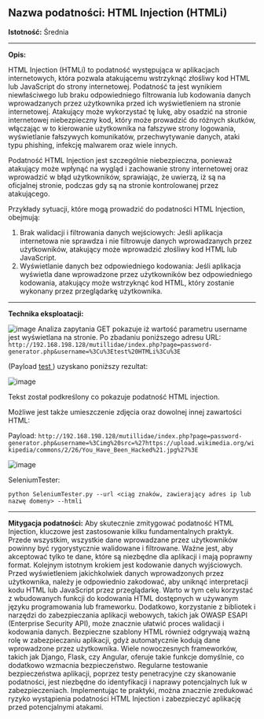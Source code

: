 ## Nazwa podatności: HTML Injection (HTMLi)

**Istotność:** Średnia

---

**Opis:**

HTML Injection (HTMLi) to podatność występująca w aplikacjach internetowych, która pozwala atakującemu wstrzyknąć złośliwy kod HTML lub JavaScript do strony internetowej. Podatność ta jest wynikiem niewłaściwego lub braku odpowiedniego filtrowania lub kodowania danych wprowadzanych przez użytkownika przed ich wyświetleniem na stronie internetowej. Atakujący może wykorzystać tę lukę, aby osadzić na stronie internetowej niebezpieczny kod, który może prowadzić do różnych skutków, włączając w to kierowanie użytkownika na fałszywe strony logowania, wyświetlanie fałszywych komunikatów, przechwytywanie danych, ataki typu phishing, infekcję malwarem oraz wiele innych.

Podatność HTML Injection jest szczególnie niebezpieczna, ponieważ atakujący może wpłynąć na wygląd i zachowanie strony internetowej oraz wprowadzić w błąd użytkowników, sprawiając, że uwierzą, iż są na oficjalnej stronie, podczas gdy są na stronie kontrolowanej przez atakującego.

Przykłady sytuacji, które mogą prowadzić do podatności HTML Injection, obejmują:

1. Brak walidacji i filtrowania danych wejściowych: Jeśli aplikacja internetowa nie sprawdza i nie filtrowuje danych wprowadzanych przez użytkowników, atakujący może wprowadzić złośliwy kod HTML lub JavaScript.
2. Wyświetlanie danych bez odpowiedniego kodowania: Jeśli aplikacja wyświetla dane wprowadzone przez użytkowników bez odpowiedniego kodowania, atakujący może wstrzyknąć kod HTML, który zostanie wykonany przez przeglądarkę użytkownika.


---

**Technika eksploatacji:**

![image](https://github.com/GrzechuG/PWR-CBE-BAW-mutillidae-2024/assets/28838004/94726784-5909-4be7-b26e-36979fcf3f8e)
Analiza zapytania GET pokazuje iż wartość parametru username jest wyświetlana na stronie.
Po zbadaniu poniższego adresu URL:
```http://192.168.198.128/mutillidae/index.php?page=password-generator.php&username=%3Cu%3Etest%20HTMLi%3Cu%3E```

(Payload <u> test </u>) uzyskano poniższy rezultat:

![image](https://github.com/GrzechuG/PWR-CBE-BAW-mutillidae-2024/assets/28838004/69f1e7e4-b505-4dbc-9699-aabd0c82ffda)

Tekst został podkreślony co pokazuje podatność HTML injection.

Możliwe jest także umieszczenie zdjęcia oraz dowolnej innej zawartości HTML:

Payload: `http://192.168.198.128/mutillidae/index.php?page=password-generator.php&username=%3Cimg%20src=%27https://upload.wikimedia.org/wikipedia/commons/2/26/You_Have_Been_Hacked%21.jpg%27%3E`

![image](https://github.com/GrzechuG/PWR-CBE-BAW-mutillidae-2024/assets/28838004/5af8ef8c-a05d-4ef6-9613-ca0bf3f65aeb)

SeleniumTester:
```
python SeleniumTester.py --url <ciąg znaków, zawierający adres ip lub nazwę domeny> --htmli
```

---
**Mitygacja podatności:**
Aby skutecznie zmitygować podatność HTML Injection, kluczowe jest zastosowanie kilku fundamentalnych praktyk. Przede wszystkim, wszystkie dane wprowadzane przez użytkowników powinny być rygorystycznie walidowane i filtrowane. Ważne jest, aby akceptować tylko te dane, które są niezbędne dla aplikacji i mają poprawny format. Kolejnym istotnym krokiem jest kodowanie danych wyjściowych. Przed wyświetleniem jakichkolwiek danych wprowadzonych przez użytkownika, należy je odpowiednio zakodować, aby uniknąć interpretacji kodu HTML lub JavaScript przez przeglądarkę. Warto w tym celu korzystać z wbudowanych funkcji do kodowania HTML dostępnych w używanym języku programowania lub frameworku. Dodatkowo, korzystanie z bibliotek i narzędzi do zabezpieczania aplikacji webowych, takich jak OWASP ESAPI (Enterprise Security API), może znacznie ułatwić proces walidacji i kodowania danych. Bezpieczne szablony HTML również odgrywają ważną rolę w zabezpieczaniu aplikacji, gdyż automatycznie kodują dane wprowadzone przez użytkownika. Wiele nowoczesnych frameworków, takich jak Django, Flask, czy Angular, oferuje takie funkcje domyślnie, co dodatkowo wzmacnia bezpieczeństwo. Regularne testowanie bezpieczeństwa aplikacji, poprzez testy penetracyjne czy skanowanie podatności, jest niezbędne do identyfikacji i naprawy potencjalnych luk w zabezpieczeniach. Implementując te praktyki, można znacznie zredukować ryzyko wystąpienia podatności HTML Injection i zabezpieczyć aplikację przed potencjalnymi atakami.
